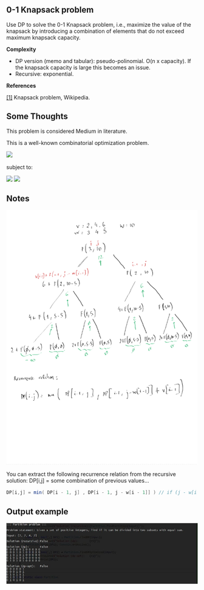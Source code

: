 ﻿## 0-1 Knapsack problem

Use DP to solve the 0-1 Knapsack problem, i.e., maximize the value of the knapsack
by introducing a combination of elements that do not exceed maximum knapsack capacity.

__Complexity__
* DP version (memo and tabular): pseudo-polinomial. O(n x capacity). If the knapsack capacity is large this becomes an issue.
* Recursive: exponential.

__References__

[[1]](https://en.wikipedia.org/wiki/Knapsack_problem) Knapsack problem, Wikipedia.

## Some Thoughts
This problem is considered Medium in literature.

This is a well-known combinatorial optimization problem.

<img src="https://render.githubusercontent.com/render/math?math=\max_{} \sum_{i = 0}^{N-1} v_i x_i">

subject to:

<img src="https://render.githubusercontent.com/render/math?math=\sum_{i = 0}^{N-1} w_i x_i \leq C">
<img src="https://render.githubusercontent.com/render/math?math=x_i \in \{0,1\}">

## Notes

![Alt text](/Knapsack/notes.png?raw=true "Notes")


You can extract the following recurrence relation from the recursive solution:
DP[i,j] = some combination of previous values...

```c#
DP[i,j] = min( DP[i - 1, j] , DP[i - 1, j - w[i - 1]] ) // if (j - w[i - 1] < 0) just 0
```



## Output example

![Alt text](/PartitionSum/output.jpg?raw=true "Output")
